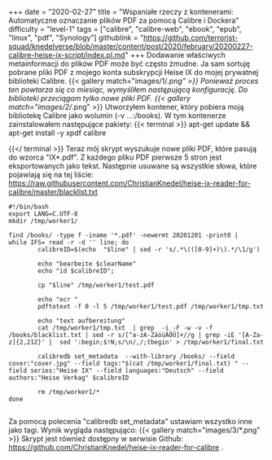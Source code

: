 +++
date = "2020-02-27"
title = "Wspaniałe rzeczy z kontenerami: Automatyczne oznaczanie plików PDF za pomocą Calibre i Dockera"
difficulty = "level-1"
tags = ["calibre", "calibre-web", "ebook", "epub", "linux", "pdf", "Synology"]
githublink = "https://github.com/terrorist-squad/knedelverse/blob/master/content/post/2020/february/20200227-calibre-heise-ix-script/index.pl.md"
+++
Dodawanie właściwych metainformacji do plików PDF może być często żmudne. Ja sam sortuję pobrane pliki PDF z mojego konta subskrypcji Heise IX do mojej prywatnej biblioteki Calibre.
{{< gallery match="images/1/*.png" >}}
Ponieważ proces ten powtarza się co miesiąc, wymyśliłem następującą konfigurację. Do biblioteki przeciągam tylko nowe pliki PDF.
{{< gallery match="images/2/*.png" >}}
Utworzyłem kontener, który pobiera moją bibliotekę Calibre jako wolumin (-v ...:/books). W tym kontenerze zainstalowałem następujące pakiety:
{{< terminal >}}
apt-get update && apt-get install -y xpdf calibre

{{</ terminal >}}
Teraz mój skrypt wyszukuje nowe pliki PDF, które pasują do wzorca "IX*.pdf". Z każdego pliku PDF pierwsze 5 stron jest eksportowanych jako tekst. Następnie usuwane są wszystkie słowa, które pojawiają się na tej liście: https://raw.githubusercontent.com/ChristianKnedel/heise-ix-reader-for-calibre/master/blacklist.txt
```
#!/bin/bash
export LANG=C.UTF-8
mkdir /tmp/worker1/

find /books/ -type f -iname '*.pdf' -newermt 20201201 -print0 | 
while IFS= read -r -d '' line; do 
        calibreID=$(echo  "$line" | sed -r 's/.*\(([0-9]+)\).*/\1/g')
        
        echo "bearbeite $clearName"
        echo "id $calibreID";

        cp "$line" /tmp/worker1/test.pdf

        echo "ocr "
        pdftotext -f 0 -l 5 /tmp/worker1/test.pdf /tmp/worker1/tmp.txt

        echo "text aufbereitung"
        cat /tmp/worker1/tmp.txt  | grep  -i -F -w -v -f  /books/blacklist.txt | sed -r s/[^a-zA-ZäöüÄÖÜ]+//g | grep -iE '[A-Za-z]{2,212}' |  sed ':begin;$!N;s/\n/,/;tbegin' > /tmp/worker1/final.txt

        calibredb set_metadata  --with-library /books/ --field cover:"cover.jpg" --field tags:"$(cat /tmp/worker1/final.txt) " --field series:"Heise IX" --field languages:"Deutsch" --field authors:"Heise Verkag" $calibreID
        
        rm /tmp/worker1/*
done


```
Za pomocą polecenia "calibredb set_metadata" ustawiam wszystko inne jako tagi. Wynik wygląda następująco:
{{< gallery match="images/3/*.png" >}}
Skrypt jest również dostępny w serwisie Github: https://github.com/ChristianKnedel/heise-ix-reader-for-calibre .

